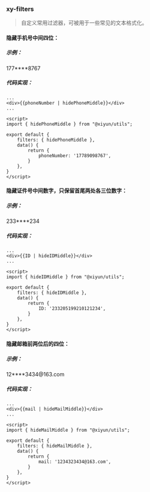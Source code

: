 ### xy-filters 

<blockquote class="green-tip">
  <p>自定义常用过滤器，可被用于一些常见的文本格式化。</p>
</blockquote>

#### 隐藏手机号中间四位：

##### 示例：
<div>177****8767</div>

##### 代码实现：
```vue
...
<div>{{phoneNumber | hidePhoneMiddle}}</div>
...

<script>
import { hidePhoneMiddle } from "@xiyun/utils";

export default {
    filters: { hidePhoneMiddle },
    data() {
        return {
            phoneNumber: '17789098767',
        }
    },
}
</script>
```
#### 隐藏证件号中间数字，只保留首尾两处各三位数字：

##### 示例：
<div>233****234</div>

##### 代码实现：
```vue
...
<div>{{ID | hideIDMiddle}}</div>
...  

<script>
import { hideIDMiddle } from "@xiyun/utils";

export default {
    filters: { hideIDMiddle },
    data() {
        return {
            ID: '233205199210121234',
        }
    },
}
</script>
```
#### 隐藏邮箱前两位后的四位：

##### 示例：
<div>12****3434@163.com</div>

##### 代码实现：
```vue
...
<div>{{mail | hideMailMiddle}}</div>
...  

<script>
import { hideMailMiddle } from "@xiyun/utils";

export default {
    filters: { hideMailMiddle },
    data() {
        return {
            mail: '1234323434@163.com',
        }
    },
}
</script>
```
